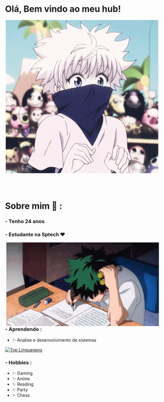 # Olá, Bem vindo ao meu hub!

<div align="center">
<img hight="300" width="500" alt="GIF" align="center" src="https://github.com/henriq-pessoa/henriq-pessoa/blob/main/assets/killua.gif">
</div>

</br>
</br>
</br>


# Sobre mim 💬 :

### - Tenho 24 anos<br>
### - Estudante na Sptech ❤

<img hight="400" width="500" alt="GIF" align="right" src="https://github.com/henriq-pessoa/henriq-pessoa/blob/main/assets/izuku_study.gif">

### - Aprendendo :
- ✨ Analise e desenvolvimento de sistemas<br>

[![Top Linguagens](https://github-readme-stats.vercel.app/api/top-langs/?username=henriq-pessoa&hide_progress=true&theme=transparent)](https://github.com/anuraghazra/github-readme-stats)

### - Hobbies : 
- ✨ Gaming
- ✨ Anime
- ✨ Reading
- ✨ Party
- ✨ Chess




